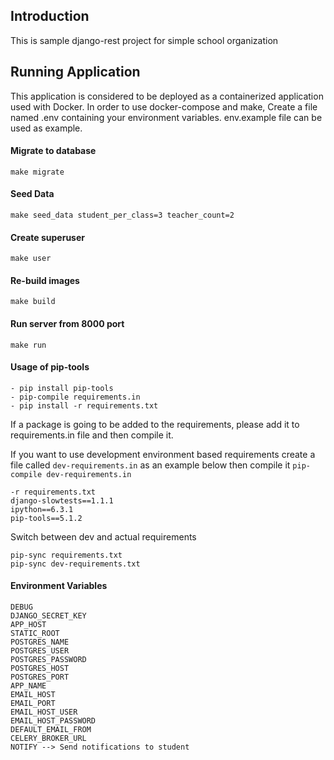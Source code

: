 ## Introduction
This is sample django-rest project for simple school organization


## Running Application
This application is considered to be deployed as a containerized application 
used with Docker. In order to use docker-compose and make, Create a file named .env containing your environment 
variables. env.example file can be used as example.

#### Migrate to database
```
make migrate
```

#### Seed Data
```
make seed_data student_per_class=3 teacher_count=2
```

#### Create superuser
```
make user
```

#### Re-build images
```
make build
```

#### Run server from 8000 port
```
make run
```

#### Usage of pip-tools
```
- pip install pip-tools
- pip-compile requirements.in
- pip install -r requirements.txt
```
If a package is going to be added to the requirements, please add 
it to requirements.in file and then compile it.

If you want to use development environment based requirements
create a file called ```dev-requirements.in``` as an example below then 
compile it 
```pip-compile dev-requirements.in```

```
-r requirements.txt
django-slowtests==1.1.1
ipython==6.3.1
pip-tools==5.1.2
```

Switch between dev and actual requirements
```
pip-sync requirements.txt
pip-sync dev-requirements.txt
```

#### Environment Variables
```
DEBUG
DJANGO_SECRET_KEY
APP_HOST
STATIC_ROOT
POSTGRES_NAME
POSTGRES_USER
POSTGRES_PASSWORD
POSTGRES_HOST
POSTGRES_PORT
APP_NAME
EMAIL_HOST
EMAIL_PORT
EMAIL_HOST_USER
EMAIL_HOST_PASSWORD 
DEFAULT_EMAIL_FROM
CELERY_BROKER_URL
NOTIFY --> Send notifications to student
```